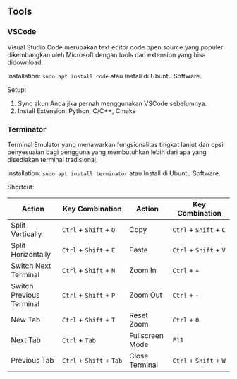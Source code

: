 ## Tools

### VSCode

Visual Studio Code merupakan text editor code open source yang populer dikembangkan oleh Microsoft dengan tools dan extension yang bisa didownload.

Installation: `sudo apt install code` atau Install di Ubuntu Software.

Setup:

1. Sync akun Anda jika pernah menggunakan VSCode sebelumnya.
2. Install Extension: Python, C/C++, Cmake

### Terminator

Terminal Emulator yang menawarkan fungsionalitas tingkat lanjut dan opsi penyesuaian bagi pengguna yang membutuhkan lebih dari apa yang disediakan terminal tradisional.

Installation: `sudo apt install terminator` atau Install di Ubuntu Software.

Shortcut:

| **Action** | **Key Combination** | **Action** | **Key Combination** |
| --- | --- | --- | --- |
| Split Vertically | `Ctrl` + `Shift` + `O` | Copy | `Ctrl` + `Shift` + `C` |
| Split Horizontally | `Ctrl` + `Shift` + `E` | Paste | `Ctrl` + `Shift` + `V` |
| Switch Next Terminal | `Ctrl` + `Shift` + `N` | Zoom In | `Ctrl` + `+` |
| Switch Previous Terminal | `Ctrl` + `Shift` + `P` | Zoom Out | `Ctrl` + `-` |
| New Tab | `Ctrl` + `Shift` + `T` | Reset Zoom | `Ctrl` + `0` |
| Next Tab | `Ctrl` + `Tab` | Fullscreen Mode | `F11` |
| Previous Tab | `Ctrl` + `Shift` + `Tab` | Close Terminal | `Ctrl` + `Shift` + `W` |